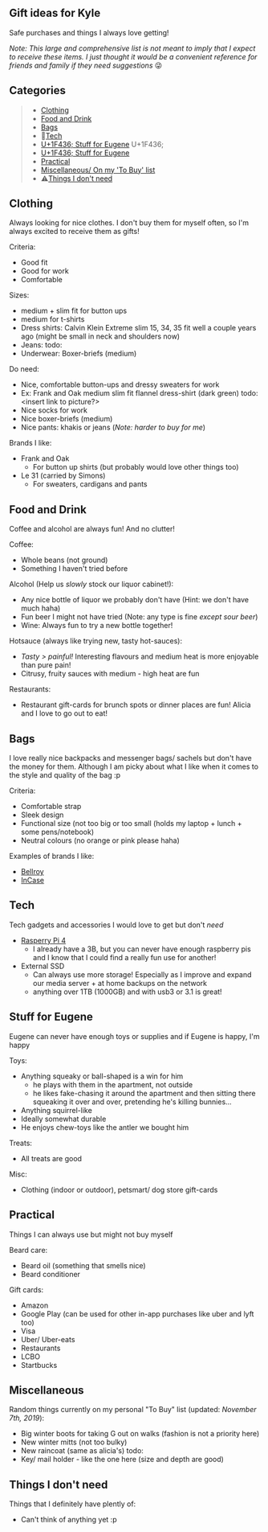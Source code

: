 ## Gift ideas for Kyle
Safe purchases and things I always love getting!

_Note: This large and comprehensive list is not meant to imply that I expect to receive these items. I just thought it would be a convenient reference for friends and family if they need suggestions_ &#128540; 


## Categories
> * [Clothing](#clothing)
> * [Food and Drink](#food-and-drink)
> * [Bags](#bags)
> * :floppy_disk:[Tech](#tech)
> * [U+1F436; Stuff for Eugene](#stuff-for-eugene) U+1F436;
> * [U+1F436; Stuff for Eugene](#stuff-for-eugene)
> * [Practical](#practical)
> * [Miscellaneous/ On my 'To Buy' list](#miscellaneous)
> * :warning:[Things I don't need](#things-i-don-t-need)




## Clothing
Always looking for nice clothes. I don't buy them for myself often, so I'm always excited to receive them as gifts!

Criteria:
 - Good fit
 - Good for work
 - Comfortable
 
 Sizes: 
  - medium + slim fit for button ups
  - medium for t-shirts
  - Dress shirts: Calvin Klein Extreme slim 15, 34, 35 fit well a couple years ago (might be small in neck and shoulders now)
  - Jeans: todo: <insert size of current jeans...>
  - Underwear: Boxer-briefs (medium)
 
Do need: 
  - Nice, comfortable button-ups and dressy sweaters for work 
   - Ex: Frank and Oak medium slim fit flannel dress-shirt (dark green) todo: <insert link to picture?>
  - Nice socks for work
  - Nice boxer-briefs (medium)
  - Nice pants: khakis or jeans (_Note: harder to buy for me_)
  
Brands I like:
  - Frank and Oak
    - For button up shirts (but probably would love other things too)
  - Le 31 (carried by Simons)
    - For sweaters, cardigans and pants
  

## Food and Drink
Coffee and alcohol are always fun! And no clutter!

Coffee:
 - Whole beans (not ground)
 - Something I haven't tried before
 
 Alcohol (Help us _slowly_ stock our liquor cabinet!):
  - Any nice bottle of liquor we probably don't have (Hint: we don't have much haha)
  - Fun beer I might not have tried (Note: any type is fine *except sour beer*)
  - Wine: Always fun to try a new bottle together!
  
 Hotsauce (always like trying new, tasty hot-sauces):
 - *Tasty > painful!* Interesting flavours and medium heat is more enjoyable than pure pain!
 - Citrusy, fruity sauces with medium - high heat are fun
 
 Restaurants:
  - Restaurant gift-cards for brunch spots or dinner places are fun! Alicia and I love to go out to eat!
  
 
  

## Bags
I love really nice backpacks and messenger bags/ sachels but don't have the money for them. Although I am picky about what I like when it comes to the style and quality of the bag :p

Criteria:
  - Comfortable strap
  - Sleek design
  - Functional size (not too big or too small (holds my laptop + lunch + some pens/notebook)
  - Neutral colours (no orange or pink please haha)
 
 Examples of brands I like:
  - [Bellroy](https://bellroy.com/)  
  - [InCase](https://www.incase.com/products/bags)

## Tech
Tech gadgets and accessories I would love to get but don't _need_
  - [Rasperry Pi 4](https://www.buyapi.ca/raspberry-pi-4-information/)
    * I already have a 3B, but you can never have enough raspberry pis and I know that I could find a really fun use for another!
  - External SSD
    * Can always use more storage! Especially as I improve and expand our media server + at home backups on the network
    * anything over 1TB (1000GB) and with usb3 or 3.1 is great!
  
## Stuff for Eugene
Eugene can never have enough toys or supplies and if Eugene is happy, I'm happy 

Toys:
  - Anything squeaky or ball-shaped is a win for him 
     - he plays with them in the apartment, not outside
     - he likes fake-chasing it around the apartment and then sitting there squeaking it over and over, pretending he's killing bunnies...
  - Anything squirrel-like
  - Ideally somewhat durable
  - He enjoys chew-toys like the antler we bought him

Treats:
  - All treats are good  

Misc:
  - Clothing (indoor or outdoor), petsmart/ dog store gift-cards 

## Practical
Things I can always use but might not buy myself
 
 Beard care:
  - Beard oil (something that smells nice)
  - Beard conditioner
 
 Gift cards:
  - Amazon
  - Google Play (can be used for other in-app purchases like uber and lyft too)
  - Visa
  - Uber/ Uber-eats
  - Restaurants
  - LCBO
  - Startbucks

## Miscellaneous
Random things currently on my personal "To Buy" list (updated: *November 7th, 2019*):

   - Big winter boots for taking G out on walks (fashion is not a priority here)
   - New winter mitts (not too bulky)
   - New raincoat (same as alicia's) todo: <insert link to raincoat>
   - Key/ mail holder - like the one here (size and depth are good)
 
 
 ## Things I don't need
 Things that I definitely have plently of:
   * Can't think of anything yet :p
